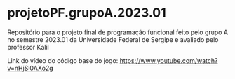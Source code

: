 # projetoPF.grupoA.2023.01
Repositório para o projeto final de programação funcional feito pelo grupo A no semestre 2023.01 da Universidade Federal de Sergipe e avaliado pelo professor Kalil

Link do vídeo do código base do jogo: https://www.youtube.com/watch?v=nHjSl0AXo2g
